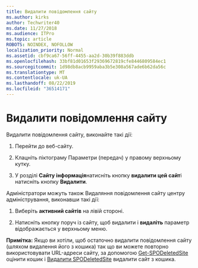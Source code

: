 ```yaml
---
title: Видалити повідомлення сайту
ms.author: kirks
author: Techwriter40
ms.date: 11/27/2018
ms.audience: ITPro
ms.topic: article
ROBOTS: NOINDEX, NOFOLLOW
localization_priority: Normal
ms.assetid: cbf9ca67-56ff-4455-aa2d-30b39f883ddb
ms.openlocfilehash: 33bf81d01653f29369672819cfe8446809584ec1
ms.sourcegitcommit: 1d98db8acb9959aba3b5e308a567ade6b62da56c
ms.translationtype: MT
ms.contentlocale: uk-UA
ms.lasthandoff: 08/22/2019
ms.locfileid: "36514171"
---
```

# <a name="delete-a-communication-site"></a>Видалити повідомлення сайту

Видалити повідомлення сайту, виконайте такі дії: 
  
1. Перейти до веб-сайту. 
  
2. Клацніть піктограму Параметри (передач) у правому верхньому кутку. 
  
3. У розділі **Сайту інформація**натисніть кнопку **видалити цей сайт**і натисніть кнопку **Видалити**. 
  
Адміністратори можуть також Видаляння повідомлення сайту центру адміністрування, виконавши такі дії: 
  
1. Виберіть **активний сайтів** на лівій стороні. 
  
2. Натисніть кнопку поруч із сайту, щоб видалити і **видаліть** параметр відображається у верхньому меню. 
  
 **Примітка:** Якщо ви хотіли, щоб остаточно видалити повідомлення сайту (шляхом видалення його з кошика) так що ви можете повторно використовувати URL-адреси сайту, за допомогою [Get-SPODeletedSite](https://aka.ms/Get-SPODeletedSite) оцінити кошик і [Видалити SPODeletedSite](https://aka.ms/Remove-SPODeletedSite) видалити сайт з кошика. 
  

